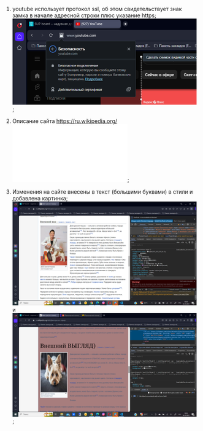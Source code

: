 1. youtube использует протокол ssl, об этом свидетельствует знак замка в начале адресной строки плюс указание https;
![это скрин с замком](1.protocol.png);

2. Описание сайта https://ru.wikipedia.org/
![анализ сайта](2.analyse.pdf);

3. Изменения на сайте внесены в текст (большими буквами) в стили и добавлена картинка;
![было до](3.before.png) и ![стало](3.after.png);



